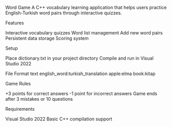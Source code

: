 Word Game
A C++ vocabulary learning application that helps users practice English-Turkish word pairs through interactive quizzes.

Features

Interactive vocabulary quizzes
Word list management
Add new word pairs
Persistent data storage
Scoring system

Setup

Place dictionary.txt in your project directory
Compile and run in Visual Studio 2022

File Format
text
english_word:turkish_translation
apple:elma
book:kitap

Game Rules

+3 points for correct answers
-1 point for incorrect answers
Game ends after 3 mistakes or 10 questions

Requirements

Visual Studio 2022
Basic C++ compilation support
